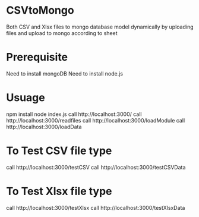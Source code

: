 # CSVtoMongo

Both CSV and Xlsx files to mongo database model dynamically by uploading files and upload to mongo according to sheet

# Prerequisite

Need to install mongoDB
Need to install node.js

# Usuage

npm install
node index.js
call http://localhost:3000/
call http://localhost:3000/readfiles
call http://localhost:3000/loadModule
call http://localhost:3000/loadData

# To Test CSV file type

call http://localhost:3000/testCSV
call http://localhost:3000/testCSVData

# To Test Xlsx file type

call http://localhost:3000/testXlsx
call http://localhost:3000/testXlsxData
